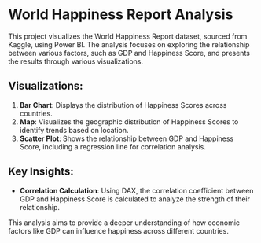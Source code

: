 # World Happiness Report Analysis

This project visualizes the World Happiness Report dataset, sourced from Kaggle, using Power BI. The analysis focuses on exploring the relationship between various factors, such as GDP and Happiness Score, and presents the results through various visualizations.

## Visualizations:
1. **Bar Chart**: Displays the distribution of Happiness Scores across countries.
2. **Map**: Visualizes the geographic distribution of Happiness Scores to identify trends based on location.
3. **Scatter Plot**: Shows the relationship between GDP and Happiness Score, including a regression line for correlation analysis.

## Key Insights:
- **Correlation Calculation**: Using DAX, the correlation coefficient between GDP and Happiness Score is calculated to analyze the strength of their relationship.

This analysis aims to provide a deeper understanding of how economic factors like GDP can influence happiness across different countries.

